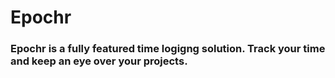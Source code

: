 # Epochr

### Epochr is a fully featured time logigng solution. Track your time and keep an eye over your projects.

